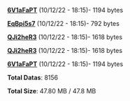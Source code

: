 [**6V1aFaPT**](/data/6V1aFaPT.txt) (10/12/22 - 18:15)- 1194 bytes

[**EqBpi5s7**](/data/EqBpi5s7.txt) (10/12/22 - 18:15)- 792 bytes

[**QJi2heR3**](/data/QJi2heR3.txt) (10/12/22 - 18:15)- 1618 bytes

[**QJi2heR3**](/data/QJi2heR3.txt) (10/12/22 - 18:15)- 1618 bytes

[**6V1aFaPT**](/data/6V1aFaPT.txt) (10/12/22 - 18:15)- 1194 bytes

**Total Datas**: 8156

**Total Size**: 47.80 MB / 47.8 MB
